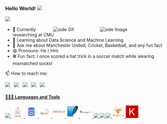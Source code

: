 ### Hello World!  <img src="https://github.com/sciencepal/sciencepal/blob/master/assets/Hi.gif" width="29px">
  ![](https://komarev.com/ghpvc/?username=sciencepal&label=Profile%20Visits&color=blue&style=for-the-badge)
  
<img src="https://github.com/sciencepal/sciencepal/blob/master/assets/life_balance.gif" alt="side Image" align="right" width="200" height="auto" />
<a href="https://ko-fi.com/sciencepal"> <img src="https://media3.giphy.com/media/ZEB6yFbLnhyQf7g3hn/giphy.gif" alt="side Gif" align="right" width="150" height="auto"/> </a>
  
  - 🔭 Currently researching at CMU
  - 🌱 Learning about Data Science and Machine Learning
  - 💬 Ask me about Manchester United, Cricket, Basketball, and any fun fact
  - 😄 Pronouns: He / Him
  - ⚽ Fun fact: I once scored a hat trick in a soccer match while wearing mismatched socks!

📫 How to reach me: &nbsp;&nbsp; 

[<img src="https://upload.wikimedia.org/wikipedia/commons/8/83/Steam_icon_logo.svg" width="3.5%"/>](https://steamcommunity.com/id/iconic_dark/)  &nbsp; [<img src="https://github.com/sciencepal/sciencepal/blob/master/assets/discord-round.svg" width="3.5%"/>]()  &nbsp; [<img src="https://img.icons8.com/color/48/000000/twitter.png" width="3.5%"/>](https://twitter.com/alshishaunak)  &nbsp; [<img src="https://img.icons8.com/color/48/000000/linkedin.png" width="3.5%"/>](https://www.linkedin.com/in/shaunak-alshi-619469186)  &nbsp;  <a href="mailto:shaunak111sa@gmail.com"> <img src="https://img.icons8.com/fluent/48/000000/gmail.png" width="3.5%"/>
  


#### 👨🏻‍💻 Languages and Tools <br />
<code><img height="40" src="[https://raw.githubusercontent.com/github/explore/5e02b0a42125950dd5a3e2a3fe8a5bb6b1a8b9f3/topics/python/python.png](https://upload.wikimedia.org/wikipedia/commons/8/83/Steam_icon_logo.svg)"></code>
<code><img height="40" src="https://raw.githubusercontent.com/github/explore/5e02b0a42125950dd5a3e2a3fe8a5bb6b1a8b9f3/topics/java/java.png"></code>
<code><img height="40" src="https://raw.githubusercontent.com/github/explore/5e02b0a42125950dd5a3e2a3fe8a5bb6b1a8b9f3/topics/sql/sql.png"></code>
<code><img height="40" src="https://raw.githubusercontent.com/github/explore/5e02b0a42125950dd5a3e2a3fe8a5bb6b1a8b9f3/topics/mysql/mysql.png"></code>
<code><img height="40" src="https://raw.githubusercontent.com/github/explore/5e02b0a42125950dd5a3e2a3fe8a5bb6b1a8b9f3/topics/oracle/oracle.png"></code>
<code><img height="40" src="https://raw.githubusercontent.com/github/explore/5e02b0a42125950dd5a3e2a3fe8a5bb6b1a8b9f3/topics/sqlite/sqlite.png"></code>
<code><img height="40" src="https://raw.githubusercontent.com/github/explore/5e02b0a42125950dd5a3e2a3fe8a5bb6b1a8b9f3/topics/mongodb/mongodb.png"></code>
<code><img height="40" src="https://raw.githubusercontent.com/github/explore/5e02b0a42125950dd5a3e2a3fe8a5bb6b1a8b9f3/topics/aws-glue/aws-glue.png"></code>
<code><img height="40" src="https://raw.githubusercontent.com/github/explore/5e02b0a42125950dd5a3e2a3fe8a5bb6b1a8b9f3/topics/airflow/airflow.png"></code>
<code><img height="40" src="https://raw.githubusercontent.com/github/explore/5e02b0a42125950dd5a3e2a3fe8a5bb6b1a8b9f3/topics/aws-s3/aws-s3.png"></code>
<code><img height="40" src="https://raw.githubusercontent.com/github/explore/5e02b0a42125950dd5a3e2a3fe8a5bb6b1a8b9f3/topics/tensorflow/tensorflow.png"></code>
<code><img height="40" src="https://raw.githubusercontent.com/github/explore/5e02b0a42125950dd5a3e2a3fe8a5bb6b1a8b9f3/topics/keras/keras.png"></code>



